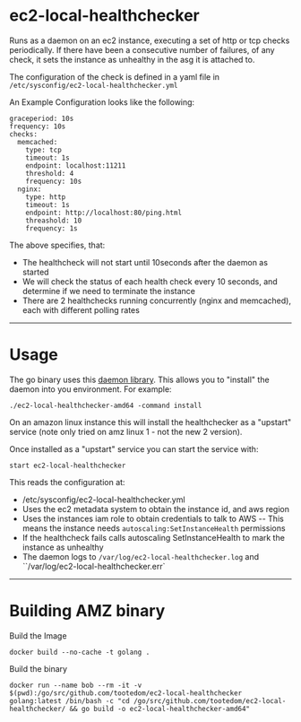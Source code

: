 # ec2-local-healthchecker

Runs as a daemon on an ec2 instance, executing a set of http or tcp checks periodically.
If there have been a consecutive number of failures, of any check, it sets the instance as unhealthy in the asg it is attached to.

The configuration of the check is defined in a yaml file in `/etc/sysconfig/ec2-local-healthchecker.yml`

An Example Configuration looks like the following:

```
graceperiod: 10s
frequency: 10s
checks:
  memcached:
    type: tcp
    timeout: 1s
    endpoint: localhost:11211
    threshold: 4
    frequency: 10s
  nginx:
    type: http
    timeout: 1s
    endpoint: http://localhost:80/ping.html
    threashold: 10
    frequency: 1s
```

The above specifies, that:

- The healthcheck will not start until 10seconds after the daemon as started
- We will check the status of each health check every 10 seconds, and determine if we need to terminate the instance
- There are 2 healthchecks running concurrently (nginx and memcached), each with different polling rates

----

# Usage

The go binary uses this [daemon library](https://github.com/takama/daemon).  This allows you to "install" the daemon into you environment.
For example:

```
./ec2-local-healthchecker-amd64 -command install
```

On an amazon linux instance this will install the healthchecker as a "upstart" service (note only tried on amz linux 1 - not the new 2 version).

Once installed as a "upstart" service you can start the service with:

```
start ec2-local-healthchecker
```

This reads the configuration at:

- /etc/sysconfig/ec2-local-healthchecker.yml
- Uses the ec2 metadata system to obtain the instance id, and aws region
- Uses the instances iam role to obtain credentials to talk to AWS
-- This means the instance needs `autoscaling:SetInstanceHealth` permissions
- If the healthcheck fails calls autoscaling SetInstanceHealth to mark the instance as unhealthy
- The daemon logs to `/var/log/ec2-local-healthchecker.log` and ``/var/log/ec2-local-healthchecker.err`


----

# Building AMZ binary

Build the Image
```
docker build --no-cache -t golang .
```

Build the binary
```
docker run --name bob --rm -it -v $(pwd):/go/src/github.com/tootedom/ec2-local-healthchecker golang:latest /bin/bash -c "cd /go/src/github.com/tootedom/ec2-local-healthchecker/ && go build -o ec2-local-healthchecker-amd64"
```

